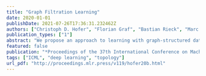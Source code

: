 ```yaml
---
title: "Graph Filtration Learning"
date: 2020-01-01
publishDate: 2021-07-26T17:36:31.232462Z
authors: ["Christoph D. Hofer", "Florian Graf", "Bastian Rieck", "Marc Niethammer", "Roland Kwitt"]
publication_types: ["1"]
abstract: "We propose an approach to learning with graph-structured data in the problem domain of graph classification. In particular, we present a novel type of readout operation to aggregate node features into a graph-level representation. To this end, we leverage persistent homology computed via a real-valued, learnable, filter function. We establish the theoretical foundation for differentiating through the persistent homology computation. Empirically, we show that this type of readout operation compares favorably to previous techniques, especially when the graph connectivity structure is informative for the learning problem."
featured: false
publication: "*Proceedings of the 37th International Conference on Machine Learning, ICML 2020, 13-18 July 2020, Virtual Event*"
tags: ["ICML", "deep learning", "topology"]
url_pdf: "http://proceedings.mlr.press/v119/hofer20b.html"
---
```


